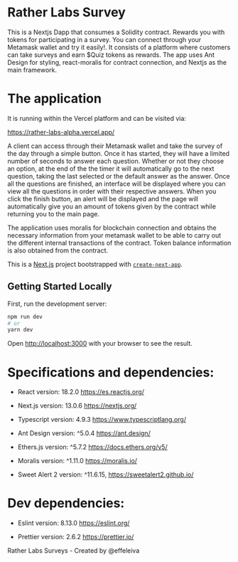 # Rather Labs Survey
This is a Nextjs Dapp that consumes a Solidity contract. Rewards you with tokens for participating in a survey. You can connect through your Metamask wallet and try it easily!. It consists of a platform where customers can take surveys and earn $Quiz tokens as rewards. The app uses Ant Design for styling, react-moralis for contract connection, and Nextjs as the main framework.

# The application
It is running within the Vercel platform and can be visited via:

https://rather-labs-alpha.vercel.app/

A client can access through their Metamask wallet and take the survey of the day through a simple button. Once it has started, they will have a limited number of seconds to answer each question. Whether or not they choose an option, at the end of the the timer it will automatically go to the next question, taking the last selected or the default answer as the answer. Once all the questions are finished, an interface will be displayed where you can view all the questions in order with their respective answers. When you click the finish button, an alert will be displayed and the page will automatically give you an amount of tokens given by the contract while returning you to the main page.

The application uses moralis for blockchain connection and obtains the necessary information from your metamask wallet to be able to carry out the different internal transactions of the contract. Token balance information is also obtained from the contract.

This is a [Next.js](https://nextjs.org/) project bootstrapped with [`create-next-app`](https://github.com/vercel/next.js/tree/canary/packages/create-next-app).

## Getting Started Locally

First, run the development server:

```bash
npm run dev
# or
yarn dev
```

Open [http://localhost:3000](http://localhost:3000) with your browser to see the result.

# Specifications and dependencies:

* React version: 18.2.0
https://es.reactjs.org/

* Next.js version: 13.0.6
https://nextjs.org/

* Typescript version: 4.9.3
https://www.typescriptlang.org/

* Ant Design version: ^5.0.4
https://ant.design/

* Ethers.js version: ^5.7.2
https://docs.ethers.org/v5/

* Moralis version: ^1.11.0
https://moralis.io/

* Sweet Alert 2 version: ^11.6.15,
https://sweetalert2.github.io/

# Dev dependencies:

* Eslint version: 8.13.0
https://eslint.org/

* Prettier version: 2.6.2
https://prettier.io/

Rather Labs Surveys - Created by @effeleiva 
